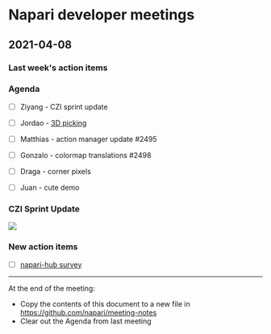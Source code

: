 # Napari developer meetings

## 2021-04-08

### Last week's action items

### Agenda

- [ ] Ziyang - CZI sprint update
- [ ] Jordao - [3D picking](https://forum.image.sc/t/question-about-accessing-volume-rendering-coordinates/50975)
- [ ] Matthias - action manager update #2495
- [ ] Gonzalo - colormap translations #2498
- [ ] Draga - corner pixels
- [ ] Juan - cute demo


### CZI Sprint Update

![](https://drive.google.com/uc?id=1wcx9lr-xLb7Iw-iNz50Ml5R4kqAy7gd3)


### New action items

- [ ] [napari-hub survey](https://chanzuck.co1.qualtrics.com/jfe/form/SV_8w6zkcILynjWlWC)

------

At the end of the meeting:
- Copy the contents of this document to a new file in https://github.com/napari/meeting-notes
- Clear out the Agenda from last meeting
